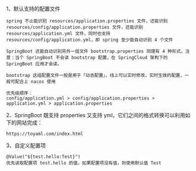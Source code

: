 1、默认支持的配置文件
    
    spring 不止能识别 resources/application.properties 文件，还能识别 resources/config/application.properties 文件，还能识别 resources/application.yml 文件，同时也支持 resources/config/application.yml，即 spring 至少能自动识别 4 个文件
    
    SpringBoot 还能自动识别另外一组文件 bootstrap.properties 同理有 4 种形式。注意：当个 SpringBoot 不会读 bootstrap 配置，在 SpringCloud 架构下的 SpringBoot 应用才会读。
    
    bootstrap 这组配置文件一般是用于「动态配置」，线上可以实时修改，实时生效的配置，一般可配合上 nacos 使用
    
    优先级顺序：
    config/application.yml > config/application.properties > application.yml > application.properties
    
2、SpringBoot 既支持 properties 又支持 yml，它们之间的格式转换可以利用如下的网站完成：

    https://toyaml.com/index.html
   
3、自定义配置项

    @Value("${test.hello:Test}")
    优先读取配置项 test.hello 的值，如果配置项没有值，则使用默认值 Test
